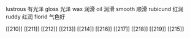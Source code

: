 




lustrous 有光泽
gloss 光泽
wax 润滑
oil 润滑
smooth 顺滑
rubicund 红润
ruddy 红润
florid 气色好

[[210]]
[[211]]
[[212]]
[[213]]
[[214]]
[[216]]
[[217]]
[[218]]
[[219]]
[[215]]
